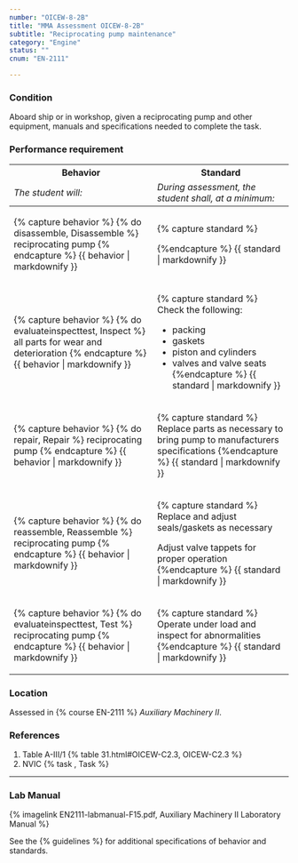 ```yaml
---
number: "OICEW-8-2B"
title: "MMA Assessment OICEW-8-2B"
subtitle: "Reciprocating pump maintenance"
category: "Engine"
status: ""
cnum: "EN-2111"

---
```

### Condition

Aboard ship or in workshop, given a reciprocating pump and other equipment, manuals and specifications needed to complete the task.

### Performance requirement 

<table width='100%' class='Guidelines'>
 <thead>
 <tr>
     <th class='thirty'>Behavior</th>
     <th class='seventy'>Standard</th>
 </tr>
 <tr>
     <td><em>The student will:</em></td>
     <td><em>During assessment, the student shall, at a minimum:</em></td>
 </tr>
 </thead>
 <tbody>
 

<tr><td>

{% capture behavior %}
{% do disassemble, Disassemble %} reciprocating pump
{% endcapture %}
{{ behavior | markdownify }}

</td><td>

{% capture standard %}

{%endcapture %}
{{ standard | markdownify }}

</td></tr>



<tr><td>

{% capture behavior %}
{% do evaluateinspecttest, Inspect %} all parts for wear and deterioration
{% endcapture %}
{{ behavior | markdownify }}

</td><td>

{% capture standard %}
Check the following:

  * packing
  * gaskets
  * piston and cylinders
  * valves and valve seats
{%endcapture %}
{{ standard | markdownify }}

</td></tr>



<tr><td>

{% capture behavior %}
{% do repair, Repair %} reciprocating pump
{% endcapture %}
{{ behavior | markdownify }}

</td><td>

{% capture standard %}
Replace parts as necessary to bring pump to manufacturers specifications
{%endcapture %}
{{ standard | markdownify }}

</td></tr>



<tr><td>

{% capture behavior %}
{% do reassemble, Reassemble %} reciprocating pump
{% endcapture %}
{{ behavior | markdownify }}

</td><td>

{% capture standard %}
Replace and adjust seals/gaskets as necessary

Adjust valve tappets for proper operation
{%endcapture %}
{{ standard | markdownify }}

</td></tr>



<tr><td>

{% capture behavior %}
{% do evaluateinspecttest, Test %} reciprocating pump
{% endcapture %}
{{ behavior | markdownify }}

</td><td>

{% capture standard %}
Operate under load and inspect for abnormalities
{%endcapture %}
{{ standard | markdownify }}

</td></tr>



 </tbody>
 </table>

### Location

Assessed in  {% course  EN-2111 %}  *Auxiliary Machinery II*.

### References

1.  Table A-III/1 {% table 31.html#OICEW-C2.3, OICEW-C2.3 %}
1.  NVIC  {% task , Task %}

***

### Lab Manual

{% imagelink EN2111-labmanual-F15.pdf, Auxiliary Machinery II Laboratory Manual %}

See the {% guidelines %} for additional specifications of behavior and standards.